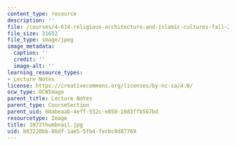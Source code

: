 ```yaml
---
content_type: resource
description: ''
file: /courses/4-614-religious-architecture-and-islamic-cultures-fall-2002/b83220bb86df1ae55fb4fecbc8d87769_1072thumbnail.jpg
file_size: 31652
file_type: image/jpeg
image_metadata:
  caption: ''
  credit: ''
  image-alt: ''
learning_resource_types:
- Lecture Notes
license: https://creativecommons.org/licenses/by-nc-sa/4.0/
ocw_type: OCWImage
parent_title: Lecture Notes
parent_type: CourseSection
parent_uid: 68abeaab-4eff-532c-e858-18d3ffb567bd
resourcetype: Image
title: 1072thumbnail.jpg
uid: b83220bb-86df-1ae5-5fb4-fecbc8d87769
---
```

